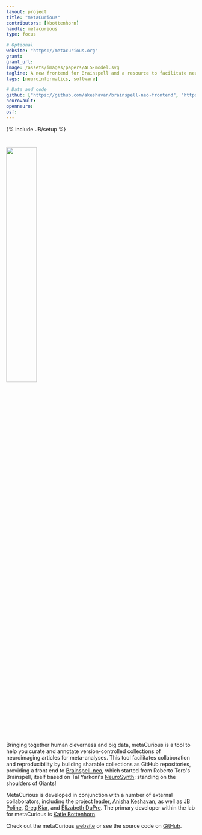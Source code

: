 ```yaml
---
layout: project
title: "metaCurious"
contributors: [kbottenhorn]
handle: metacurious
type: focus

# Optional
website: "https://metacurious.org"
grant:
grant_url:
image: /assets/images/papers/ALS-model.svg
tagline: A new frontend for Brainspell and a resource to facilitate neuroimaging meta-analysis.
tags: [neuroinformatics, software]

# Data and code
github: ["https://github.com/akeshavan/brainspell-neo-frontend", "https://github.com/OpenNeuroLab/brainspell-neo"]
neurovault:
openneuro:
osf:
---
```

{% include JB/setup %}

# <img src="/assets/images/projects/metacurious_banner.png" width="40%">
Bringing together human cleverness and big data, metaCurious is a tool to help you curate and annotate version-controlled collections of neuroimaging articles for meta-analyses. This tool facilitates collaboration and reproducibility by building sharable collections as GitHub repositories, providing a front end to [Brainspell-neo](https://brainspell.herokuapp.com), which started from Roberto Toro's Brainspell, itself based on Tal Yarkoni's [NeuroSynth](http://neurosynth.org): standing on the shoulders of Giants!

MetaCurious is developed in conjunction with a number of external collaborators, including the project leader, [Anisha Keshavan](https://github.com/akeshavan), as well as [JB Poline](https://github.com/jbpoline), [Greg Kiar](https://github.com/gkiar), and [Elizabeth DuPre](https://github.com/emdupre). The primary developer within the lab for metaCurious is [Katie Bottenhorn](/team/bottenhorn-katherine).

Check out the metaCurious [website](https://metacurious.org/) or see the source code on [GitHub](https://github.com/akeshavan/brainspell-neo-frontend).
